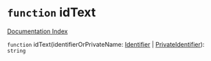 # `function` idText

[Documentation Index](../README.md)

`function` idText(identifierOrPrivateName: [Identifier](../private.interface.Identifier/README.md) | [PrivateIdentifier](../private.interface.PrivateIdentifier/README.md)): `string`